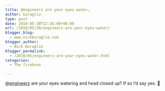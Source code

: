 ```yaml
---
title: @engineerz are your eyes water…
author: buraglio
type: post
date: 2010-05-30T12:26:00+00:00
url: /2010/05/30/engineerz-are-your-eyes-water/
blogger_blog:
  - www.nickburaglio.com
blogger_author:
  - Nick Buraglio
blogger_permalink:
  - /2010/05/engineerz-are-your-eyes-water.html
categories:
  - The firehose

---
```

@[engineerz][1] are your eyes watering and head closed up? If so I&#8217;d say yes. 🙂

 [1]: http://twitter.com/engineerz